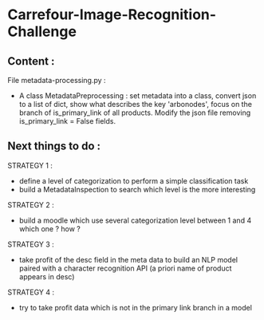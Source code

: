 # Carrefour-Image-Recognition-Challenge

## Content : 

File metadata-processing.py : 
* A class MetadataPreprocessing : set metadata into a class, convert json to a list of dict, show what describes the key 'arbonodes', focus on the branch of is_primary_link of all products. Modify the json file removing is_primary_link = False fields.

## Next things to do :

STRATEGY 1 :
   * define a level of categorization to perform a simple classification task
   * build a MetadataInspection to search which level is the more interesting 

STRATEGY 2 :
   * build a moodle which use several categorization level between 1 and 4
   which one ? how ? 

STRATEGY 3 :
   * take profit of the desc field in the meta data to build an NLP model paired
   with a character recognition API (a priori name of product appears in desc)

STRATEGY 4 :
   * try to take profit data which is not in the primary link branch in a model 
